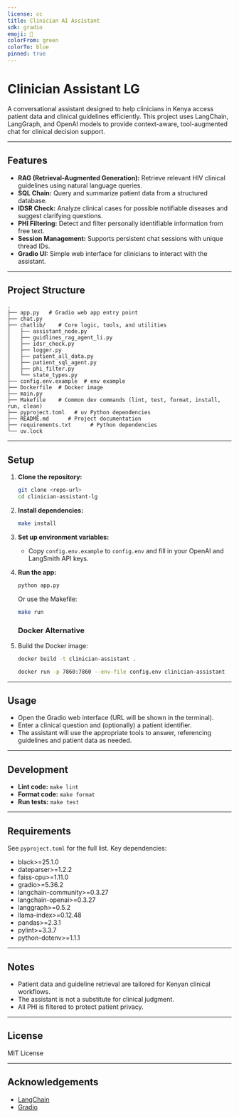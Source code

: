 ```yaml
---
license: cc
title: Clinician AI Assistant
sdk: gradio
emoji: 🏃
colorFrom: green
colorTo: blue
pinned: true
---
```


# Clinician Assistant LG

A conversational assistant designed to help clinicians in Kenya access patient data and clinical guidelines efficiently. This project uses LangChain, LangGraph, and OpenAI models to provide context-aware, tool-augmented chat for clinical decision support.

---

## Features

- **RAG (Retrieval-Augmented Generation):** Retrieve relevant HIV clinical guidelines using natural language queries.
- **SQL Chain:** Query and summarize patient data from a structured database.
- **IDSR Check:** Analyze clinical cases for possible notifiable diseases and suggest clarifying questions.
- **PHI Filtering:** Detect and filter personally identifiable information from free text.
- **Session Management:** Supports persistent chat sessions with unique thread IDs.
- **Gradio UI:** Simple web interface for clinicians to interact with the assistant.

---

## Project Structure

```
.
├── app.py   # Gradio web app entry point
├── chat.py
├── chatlib/    # Core logic, tools, and utilities
│   ├── assistant_node.py
│   ├── guidlines_rag_agent_li.py
│   ├── idsr_check.py
│   ├── logger.py
│   ├── patient_all_data.py
│   ├── patient_sql_agent.py
│   ├── phi_filter.py
│   └── state_types.py
├── config.env.example  # env example
├── Dockerfile  # Docker image
├── main.py
├── Makefile    # Common dev commands (lint, test, format, install, run, clean)
├── pyproject.toml   # uv Python dependencies
├── README.md      # Project documentation
├── requirements.txt      # Python dependencies
└── uv.lock             
```
---

## Setup

1. **Clone the repository:**
   ```sh
   git clone <repo-url>
   cd clinician-assistant-lg
   ```

2. **Install dependencies:**
   ```sh
   make install
   ```

3. **Set up environment variables:**
   - Copy `config.env.example` to `config.env` and fill in your OpenAI and LangSmith API keys.

4. **Run the app:**
   ```sh
   python app.py
   ```
   Or use the Makefile:
   ```sh
   make run
   ```
   ### Docker Alternative
5. Build the Docker image:
   ```sh
   docker build -t clinician-assistant .
   ```
   ```sh
   docker run -p 7860:7860 --env-file config.env clinician-assistant
   ```

---

## Usage

- Open the Gradio web interface (URL will be shown in the terminal).
- Enter a clinical question and (optionally) a patient identifier.
- The assistant will use the appropriate tools to answer, referencing guidelines and patient data as needed.

---

## Development

- **Lint code:** `make lint`
- **Format code:** `make format`
- **Run tests:** `make test`

---

## Requirements

See `pyproject.toml` for the full list. Key dependencies:
   - black>=25.1.0
   - dateparser>=1.2.2
   - faiss-cpu>=1.11.0
   - gradio>=5.36.2
   - langchain-community>=0.3.27
   - langchain-openai>=0.3.27
   - langgraph>=0.5.2
   - llama-index>=0.12.48
   - pandas>=2.3.1
   - pylint>=3.3.7
   - python-dotenv>=1.1.1

---

## Notes

- Patient data and guideline retrieval are tailored for Kenyan clinical workflows.
- The assistant is not a substitute for clinical judgment.
- All PHI is filtered to protect patient privacy.

---

## License

MIT License

---

## Acknowledgements

- [LangChain](https://github.com/langchain-ai/langchain)
- [Gradio](https://github.com/gradio-app/gradio)
